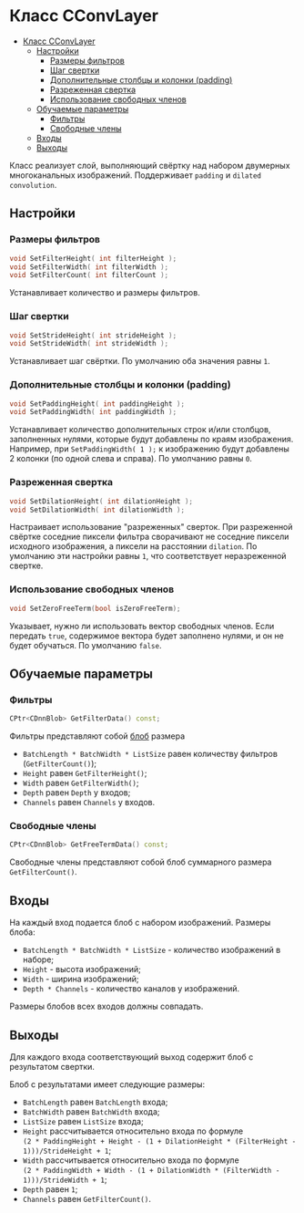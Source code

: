 # Класс CConvLayer

<!-- TOC -->

- [Класс CConvLayer](#класс-cconvlayer)
    - [Настройки](#настройки)
        - [Размеры фильтров](#размеры-фильтров)
        - [Шаг свертки](#шаг-свертки)
        - [Дополнительные столбцы и колонки (padding)](#дополнительные-столбцы-и-колонки-padding)
        - [Разреженная свертка](#разреженная-свертка)
        - [Использование свободных членов](#использование-свободных-членов)
    - [Обучаемые параметры](#обучаемые-параметры)
        - [Фильтры](#фильтры)
        - [Свободные члены](#свободные-члены)
    - [Входы](#входы)
    - [Выходы](#выходы)

<!-- /TOC -->

Класс реализует слой, выполняющий свёртку над набором двумерных многоканальных изображений. Поддерживает `padding` и `dilated convolution`.

## Настройки

### Размеры фильтров

```c++
void SetFilterHeight( int filterHeight );
void SetFilterWidth( int filterWidth );
void SetFilterCount( int filterCount );
```

Устанавливает количество и размеры фильтров.

### Шаг свертки

```c++
void SetStrideHeight( int strideHeight );
void SetStrideWidth( int strideWidth );
```

Устанавливает шаг свёртки. По умолчанию оба значения равны `1`.

### Дополнительные столбцы и колонки (padding)

```c++
void SetPaddingHeight( int paddingHeight );
void SetPaddingWidth( int paddingWidth );
```

Устанавливает количество дополнительных строк и/или столбцов, заполненных нулями, которые будут добавлены по краям изображения. Например, при `SetPaddingWidth( 1 );` к изображению будут добавлены 2 колонки (по одной слева и справа). По умолчанию равны `0`.

### Разреженная свертка

```c++
void SetDilationHeight( int dilationHeight );
void SetDilationWidth( int dilationWidth );
```

Настраивает использование "разреженных" сверток. При разреженной свёртке соседние пиксели фильтра сворачивают не соседние пиксели исходного изображения, а пиксели на расстоянии `dilation`. По умолчанию эти настройки равны `1`, что соответствует неразреженной свертке.

### Использование свободных членов

```c++
void SetZeroFreeTerm(bool isZeroFreeTerm);
```

Указывает, нужно ли использовать вектор свободных членов. Если передать `true`, содержимое вектора будет заполнено нулями, и он не будет обучаться. По умолчанию `false`.

## Обучаемые параметры

### Фильтры

```c++
CPtr<CDnnBlob> GetFilterData() const;
```

Фильтры представляют собой [блоб](../DnnBlob.md) размера

- `BatchLength * BatchWidth * ListSize` равен количеству фильтров (`GetFilterCount()`);
- `Height` равен `GetFilterHeight()`;
- `Width` равен `GetFilterWidth()`;
- `Depth` равен `Depth` у входов;
- `Channels` равен `Channels` у входов.

### Свободные члены

```c++
CPtr<CDnnBlob> GetFreeTermData() const;
```

Свободные члены представляют собой блоб суммарного размера `GetFilterCount()`.

## Входы

На каждый вход подается блоб с набором изображений. Размеры блоба:

- `BatchLength * BatchWidth * ListSize` - количество изображений в наборе;
- `Height` - высота изображений;
- `Width` - ширина изображений;
- `Depth * Channels` - количество каналов у изображений.

Размеры блобов всех входов должны совпадать.

## Выходы

Для каждого входа соответствующий выход содержит блоб с результатом свертки.

Блоб с результатами имеет следующие размеры:

- `BatchLength` равен `BatchLength` входа;
- `BatchWidth` равен `BatchWidth` входа;
- `ListSize` равен `ListSize` входа;
- `Height` рассчитывается относительно входа по формуле  
`(2 * PaddingHeight + Height - (1 + DilationHeight * (FilterHeight - 1)))/StrideHeight + 1`;
- `Width` рассчитывается относительно входа по формуле  
`(2 * PaddingWidth + Width - (1 + DilationWidth * (FilterWidth - 1)))/StrideWidth + 1`;
- `Depth` равен `1`;
- `Channels` равен `GetFilterCount()`.
